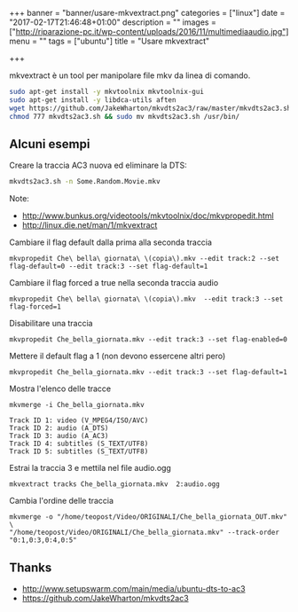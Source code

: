 +++
banner = "banner/usare-mkvextract.png"
categories = ["linux"]
date = "2017-02-17T21:46:48+01:00"
description = ""
images = ["http://riparazione-pc.it/wp-content/uploads/2016/11/multimediaaudio.jpg"]
menu = ""
tags = ["ubuntu"]
title = "Usare mkvextract"

+++

mkvextract è un tool per manipolare file mkv da linea di comando.

<!--more-->

```bash
sudo apt-get install -y mkvtoolnix mkvtoolnix-gui
sudo apt-get install -y libdca-utils aften
wget https://github.com/JakeWharton/mkvdts2ac3/raw/master/mkvdts2ac3.sh
chmod 777 mkvdts2ac3.sh && sudo mv mkvdts2ac3.sh /usr/bin/
```

## Alcuni esempi

Creare la traccia AC3 nuova ed eliminare la DTS:

```bash
mkvdts2ac3.sh -n Some.Random.Movie.mkv
```

Note:

* http://www.bunkus.org/videotools/mkvtoolnix/doc/mkvpropedit.html
* http://linux.die.net/man/1/mkvextract

Cambiare il flag default dalla prima alla seconda traccia

    mkvpropedit Che\ bella\ giornata\ \(copia\).mkv --edit track:2 --set flag-default=0 --edit track:3 --set flag-default=1

Cambiare il flag forced a true nella seconda traccia audio

    mkvpropedit Che\ bella\ giornata\ \(copia\).mkv  --edit track:3 --set flag-forced=1

Disabilitare una traccia

    mkvpropedit Che_bella_giornata.mkv --edit track:3 --set flag-enabled=0

Mettere il default flag a 1 (non devono essercene altri pero)

    mkvpropedit Che_bella_giornata.mkv --edit track:3 --set flag-default=1

Mostra l'elenco delle tracce

    mkvmerge -i Che_bella_giornata.mkv
    
    Track ID 1: video (V_MPEG4/ISO/AVC)
    Track ID 2: audio (A_DTS)
    Track ID 3: audio (A_AC3)
    Track ID 4: subtitles (S_TEXT/UTF8)
    Track ID 5: subtitles (S_TEXT/UTF8)

Estrai la traccia 3 e mettila nel file audio.ogg

    mkvextract tracks Che_bella_giornata.mkv  2:audio.ogg

Cambia l'ordine delle traccia

    mkvmerge -o "/home/teopost/Video/ORIGINALI/Che_bella_giornata_OUT.mkv" \
    "/home/teopost/Video/ORIGINALI/Che_bella_giornata.mkv" --track-order "0:1,0:3,0:4,0:5"

## Thanks

- http://www.setupswarm.com/main/media/ubuntu-dts-to-ac3
- https://github.com/JakeWharton/mkvdts2ac3
